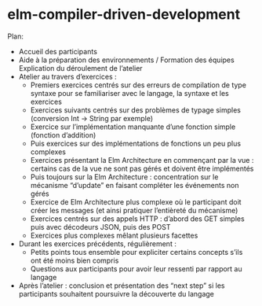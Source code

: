 # elm-compiler-driven-development
Plan:
 - Accueil des participants
 - Aide à la préparation des environnements / Formation des équipes Explication du déroulement de l’atelier
 - Atelier au travers d’exercices :
   - Premiers exercices centrés sur des erreurs de compilation de type syntaxe pour se familiariser avec le langage, la syntaxe et les exercices
   - Exercices suivants centrés sur des problèmes de typage simples (conversion Int -> String par exemple)
   - Exercice sur l’implémentation manquante d’une fonction simple (fonction d’addition)
   - Puis exercices sur des implémentations de fonctions un peu plus complexes
   - Exercices présentant la Elm Architecture en commençant par la vue : certains cas de la vue ne sont pas gérés et doivent être implémentés
   - Puis toujours sur la Elm Architecture : concentration sur le mécanisme “d’update” en faisant compléter les événements non gérés
   - Exercice de Elm Architecture plus complexe où le participant doit créer les messages (et ainsi pratiquer l’entièreté du mécanisme)
   - Exercices centrés sur des appels HTTP : d’abord des GET simples puis avec décodeurs JSON, puis des POST
   - Exercices plus complexes mêlant plusieurs facettes
 - Durant les exercices précédents, régulièrement :
   - Petits points tous ensemble pour expliciter certains concepts s’ils ont été moins bien compris
   - Questions aux participants pour avoir leur ressenti par rapport au langage
 - Après l’atelier : conclusion et présentation des “next step” si les participants souhaitent poursuivre la découverte du langage